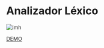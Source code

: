 # Analizador Léxico

![imh](https://github.com/yerson001/haskell/blob/main/haskell/Selection_129.png)

[DEMO](https://github.com/yerson001/Plane-based-SLAM)
